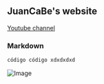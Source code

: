 ## JuanCaBe's website

[Youtube channel ](https://www.youtube.com/channel/UC2Fx3L8lbiuhhntNW_y522A)

### Markdown



```markdown
código código xdxdxdxd
```

![Image](https://s1.1zoom.me/big0/469/Vladimir_Putin_Men_Brown_Bears_Run_533027_1280x800.jpg)
